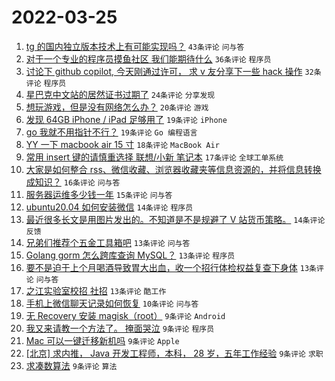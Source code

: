 # 2022-03-25

1. [tg 的国内独立版本技术上有可能实现吗？](https://www.v2ex.com/t/842799) `43条评论` `问与答`
1. [对于一个专业的程序员摸鱼社区 我们能期待什么](https://www.v2ex.com/t/842802) `36条评论` `程序员`
1. [讨论下 github copilot, 今天刚通过许可， 求 v 友分享下一些 hack 操作](https://www.v2ex.com/t/842780) `32条评论` `程序员`
1. [星巴克中文站的居然证书过期了](https://www.v2ex.com/t/842785) `24条评论` `分享发现`
1. [想玩游戏，但是没有网络怎么办？](https://www.v2ex.com/t/842759) `20条评论` `游戏`
1. [发现 64GB iPhone / iPad 足够用了](https://www.v2ex.com/t/842826) `19条评论` `iPhone`
1. [go 我就不用指针不行？](https://www.v2ex.com/t/842797) `19条评论` `Go 编程语言`
1. [YY 一下 macbook air 15 寸](https://www.v2ex.com/t/842770) `18条评论` `MacBook Air`
1. [常用 insert 键的请慎重选择 联想/小新 笔记本](https://www.v2ex.com/t/842808) `17条评论` `全球工单系统`
1. [大家是如何整合 rss、微信收藏、浏览器收藏夹等信息资源的，并将信息转换成知识？](https://www.v2ex.com/t/842758) `16条评论` `问与答`
1. [服务器运维多少钱一年](https://www.v2ex.com/t/842807) `15条评论` `问与答`
1. [ubuntu20.04 如何安装微信](https://www.v2ex.com/t/842818) `14条评论` `程序员`
1. [最近很多长文是用图片发出的。不知道是不是规避了 V 站货币策略。](https://www.v2ex.com/t/842769) `14条评论` `反馈`
1. [兄弟们推荐个五金工具箱吧](https://www.v2ex.com/t/842792) `13条评论` `问与答`
1. [Golang gorm 怎么跨库查询 MySQL？](https://www.v2ex.com/t/842781) `13条评论` `程序员`
1. [要不是迫于上个月喝酒导致胃大出血，收一个招行体检权益复查下身体](https://www.v2ex.com/t/842778) `13条评论` `问与答`
1. [之江实验室校招 社招](https://www.v2ex.com/t/842768) `13条评论` `酷工作`
1. [手机上微信聊天记录如何恢复](https://www.v2ex.com/t/842762) `10条评论` `问与答`
1. [无 Recovery 安装 magisk（root）](https://www.v2ex.com/t/842820) `9条评论` `Android`
1. [我又来请教一个方法了。 掩面哭泣](https://www.v2ex.com/t/842804) `9条评论` `程序员`
1. [Mac 可以一键迁移新机吗](https://www.v2ex.com/t/842789) `9条评论` `Apple`
1. [[北京] 求内推， Java 开发工程师，本科， 28 岁，五年工作经验](https://www.v2ex.com/t/842783) `9条评论` `求职`
1. [求凑数算法](https://www.v2ex.com/t/842767) `9条评论` `算法`
